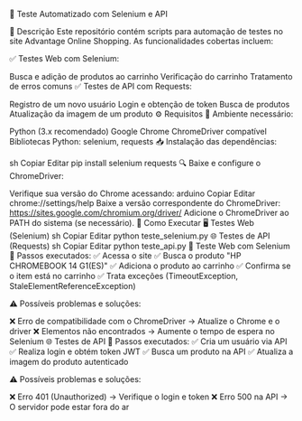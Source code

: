 🛒 Teste Automatizado com Selenium e API

📌 Descrição
Este repositório contém scripts para automação de testes no site Advantage Online Shopping. As funcionalidades cobertas incluem:

✅ Testes Web com Selenium:

Busca e adição de produtos ao carrinho
Verificação do carrinho
Tratamento de erros comuns
✅ Testes de API com Requests:

Registro de um novo usuário
Login e obtenção de token
Busca de produtos
Atualização da imagem de um produto
⚙️ Requisitos
🔹 Ambiente necessário:

Python (3.x recomendado)
Google Chrome
ChromeDriver compatível
Bibliotecas Python: selenium, requests
📥 Instalação das dependências:

sh
Copiar
Editar
pip install selenium requests
🔍 Baixe e configure o ChromeDriver:

Verifique sua versão do Chrome acessando:
arduino
Copiar
Editar
chrome://settings/help
Baixe a versão correspondente do ChromeDriver:
https://sites.google.com/chromium.org/driver/
Adicione o ChromeDriver ao PATH do sistema (se necessário).
🚀 Como Executar
🖥️ Testes Web (Selenium)
sh
Copiar
Editar
python teste_selenium.py
🌐 Testes de API (Requests)
sh
Copiar
Editar
python teste_api.py
🔎 Teste Web com Selenium
📌 Passos executados:
✅ Acessa o site
✅ Busca o produto "HP CHROMEBOOK 14 G1(ES)"
✅ Adiciona o produto ao carrinho
✅ Confirma se o item está no carrinho
✅ Trata exceções (TimeoutException, StaleElementReferenceException)

⚠️ Possíveis problemas e soluções:

❌ Erro de compatibilidade com o ChromeDriver → Atualize o Chrome e o driver
❌ Elementos não encontrados → Aumente o tempo de espera no Selenium
🌐 Testes de API
📌 Passos executados:
✅ Cria um usuário via API
✅ Realiza login e obtém token JWT
✅ Busca um produto na API
✅ Atualiza a imagem do produto autenticado

⚠️ Possíveis problemas e soluções:

❌ Erro 401 (Unauthorized) → Verifique o login e token
❌ Erro 500 na API → O servidor pode estar fora do ar
